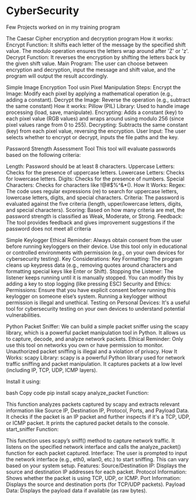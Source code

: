 # CyberSecurity
Few Projects worked on in my training program

The Caesar Cipher encryption and decryption program
How it works:
Encrypt Function: It shifts each letter of the message by the specified shift value. The modulo operation ensures the letters wrap around after 'Z' or 'z'.
Decrypt Function: It reverses the encryption by shifting the letters back by the given shift value.
Main Program: The user can choose between encryption and decryption, input the message and shift value, and the program will output the result accordingly.

Simple Image Encryption Tool usin Pixel Manipulation
Steps:
Encrypt the Image: Modify each pixel by applying a mathematical operation (e.g., adding a constant).
Decrypt the Image: Reverse the operation (e.g., subtract the same constant)
How it works:
Pillow (PIL) Library: Used to handle image processing (load, save, manipulate).
Encrypting: Adds a constant (key) to each pixel value (RGB values) and wraps around using modulo 256 (since pixel values range from 0 to 255).
Decrypting: Subtracts the same constant (key) from each pixel value, reversing the encryption.
User Input: The user selects whether to encrypt or decrypt, inputs the file paths and the key.

Password Strength Assessment Tool
This tool will evaluate passwords based on the following criteria:

Length: Password should be at least 8 characters.
Uppercase Letters: Checks for the presence of uppercase letters.
Lowercase Letters: Checks for lowercase letters.
Digits: Checks for the presence of numbers.
Special Characters: Checks for characters like !@#$%^&*().
How It Works:
Regex: The code uses regular expressions (re) to search for uppercase letters, lowercase letters, digits, and special characters.
Criteria: The password is evaluated against the five criteria (length, upper/lowercase letters, digits, and special characters).
Scoring: Based on how many criteria are met, the password strength is classified as Weak, Moderate, or Strong.
Feedback: The tool provides feedback and gives improvement suggestions if the password does not meet all criteria

Simple Keylogger
Ethical Reminder:
Always obtain consent from the user before running keyloggers on their device.
Use this tool only in educational or controlled environments with permission (e.g., on your own devices for cybersecurity testing).
Key Considerations:
Key Formatting: The program cleans up keypress data (e.g., removing quotes around characters and formatting special keys like Enter or Shift).
Stopping the Listener: The listener keeps running until it is manually stopped. You can modify this by adding a key to stop logging (like pressing ESC)
Security and Ethics:
Permissions: Ensure that you have explicit consent before running this keylogger on someone else’s system. Running a keylogger without permission is illegal and unethical.
Testing on Personal Devices: It's a useful tool for cybersecurity testing on your own devices to understand potential vulnerabilities.

Python Packet Sniffer:
We can build a simple packet sniffer using the scapy library, which is a powerful packet manipulation tool in Python. It allows us to capture, decode, and analyze network packets.
Ethical Reminder:
Only use this tool on networks you own or have permission to monitor.
Unauthorized packet sniffing is illegal and a violation of privacy.
How It Works:
scapy Library: scapy is a powerful Python library used for network traffic sniffing and packet manipulation. It captures packets at a low level (including IP, TCP, UDP, ICMP layers).

Install it using:

bash
Copy code
pip install scapy
analyze_packet Function:

This function analyzes packets captured by scapy and extracts relevant information like Source IP, Destination IP, Protocol, Ports, and Payload Data.
It checks if the packet is an IP packet and further inspects if it's a TCP, UDP, or ICMP packet.
It prints the captured packet details to the console.
start_sniffer Function:

This function uses scapy’s sniff() method to capture network traffic. It listens on the specified network interface and calls the analyze_packet() function for each packet captured.
Interface: The user is prompted to input the network interface (e.g., eth0, wlan0, etc.) to start sniffing. This can vary based on your system setup.
Features:
Source/Destination IP: Displays the source and destination IP addresses for each packet.
Protocol Information: Shows whether the packet is using TCP, UDP, or ICMP.
Port Information: Displays the source and destination ports (for TCP/UDP packets).
Payload Data: Displays the payload data if available (as raw bytes).
